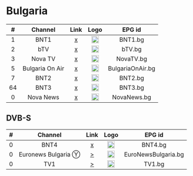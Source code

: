<h1>Bulgaria</h1>

| #   | Channel        | Link  | Logo | EPG id |
|:---:|:--------------:|:-----:|:----:|:------:|
| 1   | BNT1 | [x]() | <img height="20" src="https://i.imgur.com/7JU9b5j.png"/> | BNT1.bg |
| 2   | bTV | [x]() | <img height="20" src="https://upload.wikimedia.org/wikipedia/commons/thumb/a/ae/BTV_Bulgaria_logo.svg/320px-BTV_Bulgaria_logo.svg.png"/> | bTV.bg |
| 3   | Nova TV | [x]() | <img height="20" src="https://upload.wikimedia.org/wikipedia/commons/thumb/f/f8/NOVA_logo.svg/167px-NOVA_logo.svg.png"/> | NovaTV.bg |
| 5   | Bulgaria On Air | [x]() | <img height="20" src="https://upload.wikimedia.org/wikipedia/commons/6/61/Bulgariaonair.png"/> | BulgariaOnAir.bg |
| 7   | BNT2 | [x]() | <img height="20" src="https://i.imgur.com/FyTUr9Q.png"/> | BNT2.bg |
| 64  | BNT3 | [x]() | <img height="20" src="https://i.imgur.com/pPpSJ4u.png"/> | BNT3.bg |
| 0   | Nova News | [x]() | <img height="20" src="https://upload.wikimedia.org/wikipedia/commons/f/fc/Nova_News_Bulgaria_logo.png"/> | NovaNews.bg |

<h2>DVB-S</h2>

| #   | Channel        | Link  | Logo | EPG id |
|:---:|:--------------:|:-----:|:----:|:------:|
| 0   | BNT4 | [x]() | <img height="20" src="https://i.imgur.com/Lw8b3yu.png"/> | BNT4.bg |
| 0   | Euronews Bulgaria Ⓨ | [>](https://www.youtube.com/channel/UCU1i6qBMjY9El6q5L2OK8hA/live) | <img height="20" src="https://i.imgur.com/RrQVoOg.png"/> | EuroNewsBulgaria.bg |
| 0   | TV1 | [>](https://tv1.cloudcdn.bg/temp/livestream.m3u8) | <img height="20" src="https://upload.wikimedia.org/wikipedia/commons/6/64/Tv1-new.png"/> | TV1.bg |
